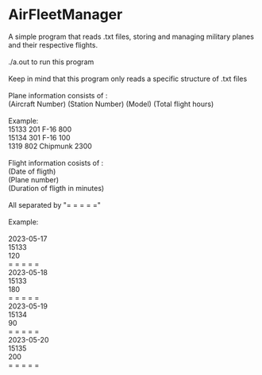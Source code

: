 # AirFleetManager
A simple program that reads .txt files, storing and managing military planes and their respective flights.\
\
./a.out to run this program\
\
Keep in mind that this program only reads a specific structure of .txt files\
\
Plane information consists of :\
  (Aircraft Number) (Station Number) (Model) (Total flight hours)\
\
Example:\
15133 201 F-16 800\
15134 301 F-16 100\
1319 802 Chipmunk 2300\
\
Flight information cosists of :\
  (Date of fligth)\
  (Plane number)\
  (Duration of fligth in minutes)\
\
All separated by "= = = = ="\
\
Example:\
\
2023-05-17\
15133\
120\
= = = = =\
2023-05-18\
15133\
180\
= = = = =\
2023-05-19\
15134\
90\
= = = = =\
2023-05-20\
15135\
200\
= = = = =




